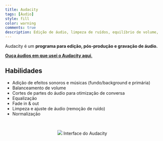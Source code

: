 ```yaml
---
title: Audacity
tags: [Áudio]
style: fill
color: warning
comments: true
description: Edição de áudio, limpeza de ruídos, equilíbrio de volume, edição de trilhas sonoras e efeitos especiais.
---
```


Audacity é um **programa para edição, pós-produção e gravação de áudio.**

[**Ouça áudios em que usei o Audacity aqui**.]()

## Habilidades

* Adição de efeitos sonoros e músicas (fundo/background e primária)
* Balanceamento de volume
* Cortes de partes do áudio para otimização de conversa
* Equalização
* Fade in & out
* Limpeza e ajuste de áudio (remoção de ruído)
* <div title="Efeito para definir a aplitude máxima de trilhas de áudio">Normalização</div>

<br>

<p align="center">
<img src="https://www.audacityteam.org/wp-content/uploads/2020/10/02-Recording-with-Audacity-in-Dark-theme.png">
Interface do Audacity
</p>
